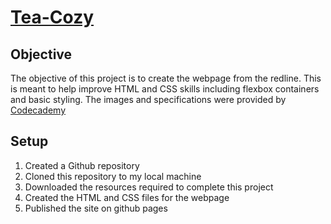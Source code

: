 # [Tea-Cozy](https://stanleygm93.github.io/Tea-Cozy/)

## Objective
The objective of this project is to create the webpage from the redline. This is meant to help improve HTML and CSS skills including flexbox containers and basic styling. The images and specifications were provided by [Codecademy](https://codecademy.com)

## Setup
1. Created a Github repository
1. Cloned this repository to my local machine
1. Downloaded the resources required to complete this project
1. Created the HTML and CSS files for the webpage
1. Published the site on github pages